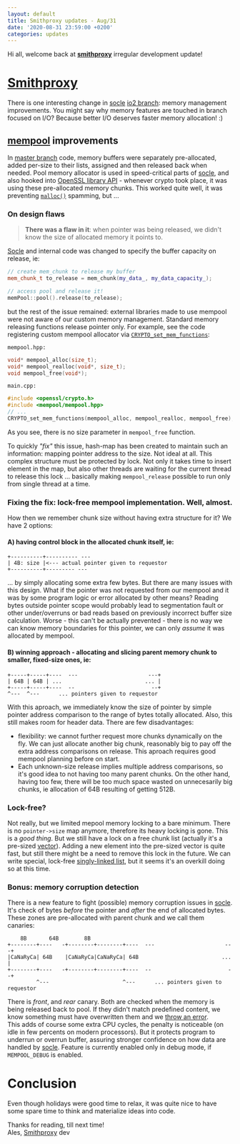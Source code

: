 ```yaml
---
layout: default
title: Smithproxy updates - Aug/31
date: '2020-08-31 23:59:00 +0200'
categories: updates
---
```


Hi all,
welcome back at [**smithproxy**](https://www.smithproxy.org "Your favorite project's homepage") irregular development update!

# [Smithproxy](https://www.smithproxy.org "Your favorite project's homepage")
There is one interesting change in [socle](https://github.com/astibal/socle/ "smithproxy foundation socket library")  [io2 branch](https://github.com/astibal/socle/tree/io2/ "currently in-development branch focused on IO improvements"): memory management improvements. You might say why memory features are touched in branch focused on I/O? Because better I/O deserves faster memory allocation! :)

## [mempool](https://github.com/astibal/socle/tree/master/common/mempool "home-brew memory management using pools of pre-allocated memory chunks") improvements
In [master branch](https://github.com/astibal/smithproxy/tree/master/) code, memory buffers were separately pre-allocated, added per-size to their lists, assigned and then released back when needed. 
Pool memory allocator is used in speed-critical parts of [socle](https://github.com/astibal/socle/ "smithproxy foundation socket library"), and also hooked into [OpenSSL library API](https://www.openssl.org/docs/man1.1.1/man3/) - whenever crypto took place, it was using these pre-allocated memory chunks.
This worked quite well, it was preventing [ `malloc()`]("https://man7.org/linux/man-pages/man3/malloc.3.html" "standard library memory allocation function") spamming, but ... 

### On design flaws

> **There was a flaw in it**: when pointer was being released, we didn't know the size of allocated memory it points to. 

[Socle](https://github.com/astibal/socle/ "smithproxy foundation socket library") and internal code was changed to specify the buffer capacity on release, ie:
```C++
// create mem_chunk to release my buffer
mem_chunk_t to_release = mem_chunk(my_data_, my_data_capacity_);

// access pool and release it!
memPool::pool().release(to_release);
```
but the rest of the issue remained:  external libraries made to use mempool were not aware of our custom memory management. 
Standard memory releasing functions release pointer only. For example, see the code registering custom mempool allocator via [`CRYPTO_set_mem_functions`](https://www.openssl.org/docs/man1.1.1/man3/CRYPTO_set_mem_functions.html):

`mempool.hpp:`
```C
void* mempool_alloc(size_t);  
void* mempool_realloc(void*, size_t);  
void mempool_free(void*);
```
`main.cpp:`   
```C
#include <openssl/crypto.h>
#include <mempool/mempool.hpp>
// ...
CRYPTO_set_mem_functions(mempool_alloc, mempool_realloc, mempool_free);
``` 
As you see, there is no size parameter in `mempool_free` function.

To quickly *"fix"* this issue, hash-map has been created to maintain such an information: mapping pointer address to the size. Not ideal at all.  This complex structure must be protected by lock. 
Not only it takes time to insert element in the map, but also other threads are waiting  for the current thread to release this lock ... basically making `mempool_release` possible to run only from single thread at a time.

### Fixing the fix: lock-free mempool implementation. Well, almost.

How then we remember chunk size without having extra structure for it? 
We have 2 options:

#### A) having **control block in the allocated chunk** itself, ie:
```
+----------+---------- ---
| 4B: size |<--- actual pointer given to requestor
+----------+--------- ---
```
... by simply allocating some extra few bytes. But there are many issues with this design.
What if the pointer was not requested from our mempool and it was by some program logic or error allocated by other means? Reading bytes outside pointer scope would probably lead to segmentation fault or other under/overruns or bad reads based on previously incorrect buffer size calculation.
Worse - this can't be actually prevented  - there is no way we can know memory boundaries for this pointer, we can only *assume* it was allocated by mempool. 

#### B) winning approach - allocating and **slicing parent memory chunk** to smaller, fixed-size ones, ie:
```
+-----+-----+----  ---                      ---+
| 64B | 64B | ...                          ... |
+-----+-----+----  --                        --+
^---  ^---      ... pointers given to requestor 
```
With this aproach, we immediately know the size of pointer by simple pointer address comparison to the range  of bytes totally allocated. Also, this still makes room for header data.
There are few disadvantages: 
* flexibility: we cannot further request more chunks dynamically on the fly. We can just allocate another big chunk, reasonably big to pay off the extra address comparisons on release. This aproach requires good mempool planning before on start.
* Each unknown-size release implies multiple address comparisons, so it's good idea to not having too many  parent chunks. On the other hand, having too few, there will be too much space wasted on unnecesarily big chunks, ie allocation of 64B resulting of getting 512B. 


### Lock-free?
Not really, but we limited mepool memory locking to  a bare minimum. There is no `pointer->size` map anymore, therefore its heavy locking is gone. This is a *good thing*. 
But we still have a lock on a free chunk list (actually it's a pre-sized [vector](https://en.cppreference.com/w/cpp/container/vector "fast standard library container")). Adding a new element into the pre-sized vector is quite fast, but still there might be a need to remove this lock in the future. We can write special, lock-free [singly-linked list](https://en.wikipedia.org/wiki/Linked_list#Singly_linked_list), but it seems it's an overkill doing so at this time.   

### Bonus: memory corruption detection
There is a new feature to fight (possible) memory corruption issues in [socle](https://github.com/astibal/socle/ "smithproxy foundation socket library"). It's check of bytes *before* the pointer and *after* the end of allocated bytes. These zones are pre-allocated with parent chunk and we call them canaries:

```
    8B       64B        8B  
+--------+----   -+--------+--------+----  ---                      ---+
|CaNaRyCa| 64B    |CaNaRyCa|CaNaRyCa| 64B                          ... |
+--------+----   -+--------+--------+----  --                        --+
         ^---                       ^---      ... pointers given to requestor 
```
There is *front*, and *rear* canary. Both are checked when the memory is being released back to pool. If they didn't match predefined content, we know something must have overwritten them and we [throw an error](https://en.wikipedia.org/w/index.php?title=Throw_command&redirect=no "... making the program to handle some exceptional condition").  
This adds of course some extra CPU cycles, the penalty is noticeable (on idle in few percents on modern processors).   But it protects program to underrun or overrun buffer, assuring stronger confidence on how data are handled by [socle](https://github.com/astibal/socle/ "smithproxy foundation socket library"). 
Feature is currently enabled only in debug mode, if `MEMPOOL_DEBUG` is enabled.

# Conclusion
Even though holidays were good time to relax, it was quite nice to have some spare time to think and materialize ideas into code. 

Thanks for reading, till next time!  
  Ales, [Smithproxy](https://www.smithproxy.org "Your favorite project's homepage") dev
